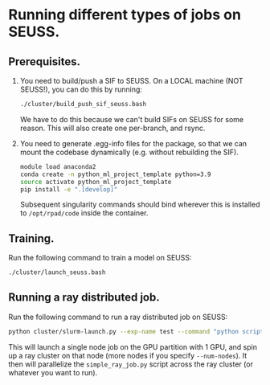 # Running different types of jobs on SEUSS.

## Prerequisites.

1. You need to build/push a SIF to SEUSS. On a LOCAL machine (NOT SEUSS!), you can do this by running:

    ```bash
    ./cluster/build_push_sif_seuss.bash
    ```
    We have to do this because we can't build SIFs on SEUSS for some reason. This will also create one per-branch, and rsync.

2. You need to generate .egg-info files for the package, so that we can mount the codebase dynamically (e.g. without rebuilding the SIF).

    ```bash
    module load anaconda2
    conda create -n python_ml_project_template python=3.9
    source activate python_ml_project_template
    pip install -e ".[develop]"
    ```

    Subsequent singularity commands should bind wherever this is installed to `/opt/rpad/code` inside the container.

## Training.

Run the following command to train a model on SEUSS:

```bash
./cluster/launch_seuss.bash
```

## Running a ray distributed job.

Run the following command to run a ray distributed job on SEUSS:

```bash
python cluster/slurm-launch.py --exp-name test --command "python scripts/simple_ray_job.py" --num-nodes 1 --partition GPU --num-gpus 1
```

This will launch a single node job on the GPU partition with 1 GPU, and spin up a ray cluster on that node (more nodes if you specify `--num-nodes`). It then will parallelize the `simple_ray_job.py` script across the ray cluster (or whatever you want to run).